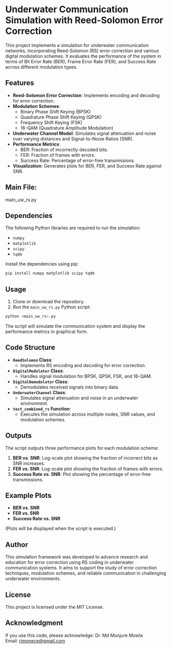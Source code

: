 # Underwater Communication Simulation with Reed-Solomon Error Correction

This project implements a simulation for underwater communication networks, incorporating Reed-Solomon (RS) error correction and various digital modulation schemes. It evaluates the performance of the system in terms of Bit Error Rate (BER), Frame Error Rate (FER), and Success Rate across different modulation types.

## Features

- **Reed-Solomon Error Correction**: Implements encoding and decoding for error correction.
- **Modulation Schemes**:
  - Binary Phase Shift Keying (BPSK)
  - Quadrature Phase Shift Keying (QPSK)
  - Frequency Shift Keying (FSK)
  - 16-QAM (Quadrature Amplitude Modulation)
- **Underwater Channel Model**: Simulates signal attenuation and noise over varying distances and Signal-to-Noise Ratios (SNR).
- **Performance Metrics**:
  - BER: Fraction of incorrectly decoded bits.
  - FER: Fraction of frames with errors.
  - Success Rate: Percentage of error-free transmissions.
- **Visualization**: Generates plots for BER, FER, and Success Rate against SNR.


## Main File:
main_uw_rs.py

## Dependencies

The following Python libraries are required to run the simulation:

- `numpy`
- `matplotlib`
- `scipy`
- `tqdm`

Install the dependencies using pip:
```bash
pip install numpy matplotlib scipy tqdm
```

## Usage

1. Clone or download the repository.
2. Run the `main_uw_rs.py` Python script:

```bash
python <main_uw_rs>.py
```

The script will simulate the communication system and display the performance metrics in graphical form.

## Code Structure

- **`ReedSolomon` Class**:
  - Implements RS encoding and decoding for error correction.
- **`DigitalModulator` Class**:
  - Handles signal modulation for BPSK, QPSK, FSK, and 16-QAM.
- **`DigitalDemodulator` Class**:
  - Demodulates received signals into binary data.
- **`UnderwaterChannel` Class**:
  - Simulates signal attenuation and noise in an underwater environment.
- **`test_combined_rs` Function**:
  - Executes the simulation across multiple nodes, SNR values, and modulation schemes.

## Outputs

The script outputs three performance plots for each modulation scheme:

1. **BER vs. SNR**: Log-scale plot showing the fraction of incorrect bits as SNR increases.
2. **FER vs. SNR**: Log-scale plot showing the fraction of frames with errors.
3. **Success Rate vs. SNR**: Plot showing the percentage of error-free transmissions.

## Example Plots

- **BER vs. SNR**
- **FER vs. SNR**
- **Success Rate vs. SNR**

(Plots will be displayed when the script is executed.)

## Author

This simulation framework was developed to advance research and education for error correction using RS coding in underwater communication systems. It aims to support the study of error correction techniques, modulation schemes, and reliable communication in challenging underwater environments.

## License

This project is licensed under the MIT License.

## Acknowledgment

If you use this code, please acknowledge:
Dr. Md Munjure Mowla   
Email: rimonece@gmail.com

